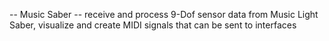 -- Music Saber --
receive and process 9-Dof sensor data from Music Light Saber, visualize and create MIDI signals that can be sent to interfaces
